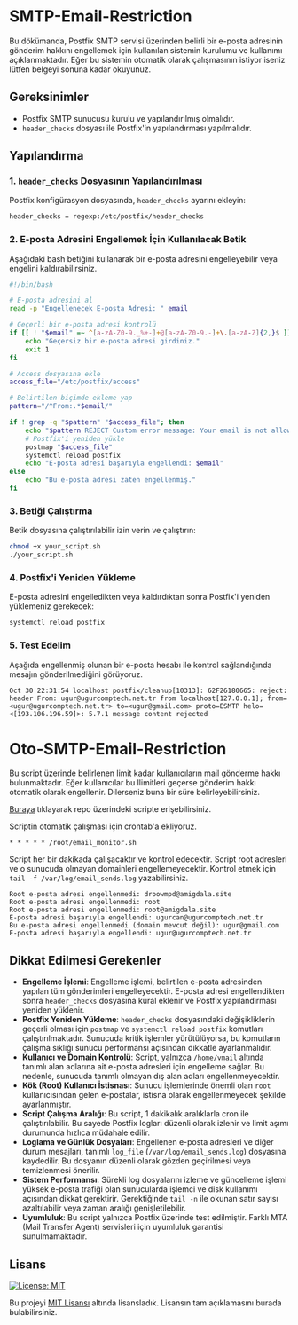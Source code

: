 # SMTP-Email-Restriction


Bu dökümanda, Postfix SMTP servisi üzerinden belirli bir e-posta adresinin gönderim hakkını engellemek için kullanılan sistemin kurulumu ve kullanımı açıklanmaktadır. Eğer bu sistemin otomatik olarak çalışmasının istiyor iseniz lütfen belgeyi sonuna kadar okuyunuz.

## Gereksinimler

- Postfix SMTP sunucusu kurulu ve yapılandırılmış olmalıdır.
- `header_checks` dosyası ile Postfix'in yapılandırması yapılmalıdır.

## Yapılandırma

### 1. `header_checks` Dosyasının Yapılandırılması

Postfix konfigürasyon dosyasında, `header_checks` ayarını ekleyin:

```bash
header_checks = regexp:/etc/postfix/header_checks
```

### 2. E-posta Adresini Engellemek İçin Kullanılacak Betik

Aşağıdaki bash betiğini kullanarak bir e-posta adresini engelleyebilir veya engelini kaldırabilirsiniz.

```bash
#!/bin/bash

# E-posta adresini al
read -p "Engellenecek E-posta Adresi: " email

# Geçerli bir e-posta adresi kontrolü
if [[ ! "$email" =~ ^[a-zA-Z0-9._%+-]+@[a-zA-Z0-9.-]+\.[a-zA-Z]{2,}$ ]]; then
    echo "Geçersiz bir e-posta adresi girdiniz."
    exit 1
fi

# Access dosyasına ekle
access_file="/etc/postfix/access"

# Belirtilen biçimde ekleme yap
pattern="/^From:.*$email/"

if ! grep -q "$pattern" "$access_file"; then
    echo "$pattern REJECT Custom error message: Your email is not allowed to be sent from this address." >> "$access_file"
    # Postfix'i yeniden yükle
    postmap "$access_file"
    systemctl reload postfix
    echo "E-posta adresi başarıyla engellendi: $email"
else
    echo "Bu e-posta adresi zaten engellenmiş."
fi
```

### 3. Betiği Çalıştırma

Betik dosyasına çalıştırılabilir izin verin ve çalıştırın:

```bash
chmod +x your_script.sh
./your_script.sh
```

### 4. Postfix'i Yeniden Yükleme

E-posta adresini engelledikten veya kaldırdıktan sonra Postfix'i yeniden yüklemeniz gerekecek:

```bash
systemctl reload postfix
```

### 5. Test Edelim

Aşağıda engellenmiş olunan bir e-posta hesabı ile kontrol sağlandığında mesajın gönderilmediğini görüyoruz.

```
Oct 30 22:31:54 localhost postfix/cleanup[10313]: 62F26180665: reject: header From: ugur@ugurcomptech.net.tr from localhost[127.0.0.1]; from=<ugur@ugurcomptech.net.tr> to=<ugur@gmail.com> proto=ESMTP helo=<[193.106.196.59]>: 5.7.1 message content rejected
```

# Oto-SMTP-Email-Restriction

Bu script üzerinde belirlenen limit kadar kullanıcıların mail gönderme hakkı bulunmaktadır. Eğer kullanıcılar bu llimitleri geçerse gönderim hakkı otomatik olarak engellenir. Dilerseniz buna bir süre belirleyebilirsiniz.

[Buraya](https://github.com/ugurcomptech/SMTP-Email-Restriction/blob/main/email_monitor.sh) tıklayarak repo üzerindeki scripte erişebilirsiniz.

Scriptin otomatik çalışması için crontab'a ekliyoruz.

```
* * * * * /root/email_monitor.sh
```

Script her bir dakikada çalışacaktır ve kontrol edecektir. Script root adresleri ve o sunucuda olmayan domainleri engellemeyecektir. Kontrol etmek için `tail -f /var/log/email_sends.log` yazabilirsiniz.

```
Root e-posta adresi engellenmedi: droowmpd@amigdala.site
Root e-posta adresi engellenmedi: root
Root e-posta adresi engellenmedi: root@amigdala.site
E-posta adresi başarıyla engellendi: ugurcan@ugurcomptech.net.tr
Bu e-posta adresi engellenmedi (domain mevcut değil): ugur@gmail.com
E-posta adresi başarıyla engellendi: ugur@ugurcomptech.net.tr
```

## Dikkat Edilmesi Gerekenler

- **Engelleme İşlemi**: Engelleme işlemi, belirtilen e-posta adresinden yapılan tüm gönderimleri engelleyecektir. E-posta adresi engellendikten sonra `header_checks` dosyasına kural eklenir ve Postfix yapılandırması yeniden yüklenir.
- **Postfix Yeniden Yükleme**: `header_checks` dosyasındaki değişikliklerin geçerli olması için `postmap` ve `systemctl reload postfix` komutları çalıştırılmaktadır. Sunucuda kritik işlemler yürütülüyorsa, bu komutların çalışma sıklığı sunucu performansı açısından dikkatle ayarlanmalıdır.
- **Kullanıcı ve Domain Kontrolü**: Script, yalnızca `/home/vmail` altında tanımlı alan adlarına ait e-posta adresleri için engelleme sağlar. Bu nedenle, sunucuda tanımlı olmayan dış alan adları engellenmeyecektir.
- **Kök (Root) Kullanıcı İstisnası**: Sunucu işlemlerinde önemli olan `root` kullanıcısından gelen e-postalar, istisna olarak engellenmeyecek şekilde ayarlanmıştır.
- **Script Çalışma Aralığı**: Bu script, 1 dakikalık aralıklarla cron ile çalıştırılabilir. Bu sayede Postfix logları düzenli olarak izlenir ve limit aşımı durumunda hızlıca müdahale edilir.
- **Loglama ve Günlük Dosyaları**: Engellenen e-posta adresleri ve diğer durum mesajları, tanımlı `log_file` (`/var/log/email_sends.log`) dosyasına kaydedilir. Bu dosyanın düzenli olarak gözden geçirilmesi veya temizlenmesi önerilir.
- **Sistem Performansı**: Sürekli log dosyalarını izleme ve güncelleme işlemi yüksek e-posta trafiği olan sunucularda işlemci ve disk kullanımı açısından dikkat gerektirir. Gerektiğinde `tail -n` ile okunan satır sayısı azaltılabilir veya zaman aralığı genişletilebilir.
- **Uyumluluk**: Bu script yalnızca Postfix üzerinde test edilmiştir. Farklı MTA (Mail Transfer Agent) servisleri için uyumluluk garantisi sunulmamaktadır.



## Lisans

[![License: MIT](https://img.shields.io/badge/License-MIT-yellow.svg)](https://opensource.org/licenses/MIT)

Bu projeyi [MIT Lisansı](https://opensource.org/licenses/MIT) altında lisansladık. Lisansın tam açıklamasını burada bulabilirsiniz.
